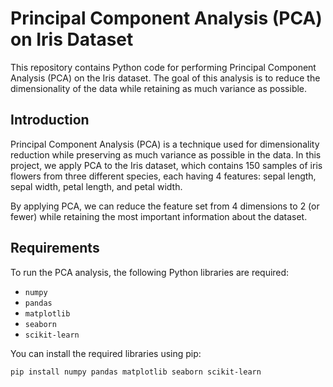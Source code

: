 # Principal Component Analysis (PCA) on Iris Dataset

This repository contains Python code for performing Principal Component Analysis (PCA) on the Iris dataset. The goal of this analysis is to reduce the dimensionality of the data while retaining as much variance as possible.


## Introduction

Principal Component Analysis (PCA) is a technique used for dimensionality reduction while preserving as much variance as possible in the data. In this project, we apply PCA to the Iris dataset, which contains 150 samples of iris flowers from three different species, each having 4 features: sepal length, sepal width, petal length, and petal width.

By applying PCA, we can reduce the feature set from 4 dimensions to 2 (or fewer) while retaining the most important information about the dataset.

## Requirements

To run the PCA analysis, the following Python libraries are required:

- `numpy`
- `pandas`
- `matplotlib`
- `seaborn`
- `scikit-learn`

You can install the required libraries using pip:

```bash
pip install numpy pandas matplotlib seaborn scikit-learn
